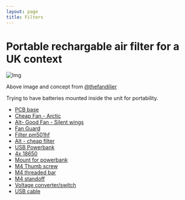 ```yaml
---
layout: page
title: Filters
---
```

# Portable rechargable air filter for a UK context

![Img](https://raw.githubusercontent.com/rosmo-robot/rosmo-robot.github.io/c560f18de47292f9d2853b5763952330212167a6/assets/img/fans2.jpeg)

Above image and concept from [@thefandilier](https://twitter.com/TheFandelier/status/1742667052652036240)

Trying to have batteries mounted inside the unit for portability.

- [PCB base](https://easyeda.com/editor#project_id=69e252659aa143b1a4d3303e6b92e5d8)
- [Cheap Fan - Arctic](https://www.amazon.co.uk/gp/product/B08QNCMQDL)
- [Alt- Good Fan - Silent wings](https://www.bequiet.com/en/casefans/3704)
- [Fan Guard](https://s.click.aliexpress.com/e/_DdcIc5J)
- [Filter pm501hf](https://www.amazon.co.uk/gp/product/B095NYMKSW)
- [Alt - cheap filter](https://s.click.aliexpress.com/e/_DdaHIa1)
- [USB Powerbank](https://s.click.aliexpress.com/e/_DlrY1Xn)
- [4x 18650](https://s.click.aliexpress.com/e/_DnorZfP)
- [Mount for powerbank](https://s.click.aliexpress.com/e/_Dekx8rF)
- [M4 Thumb screw](https://s.click.aliexpress.com/e/_DEny27j)
- [M4 threaded bar](https://s.click.aliexpress.com/e/_DFfXG5r)
- [M4 standoff](https://www.aliexpress.com/item/33003860557.html)
- [Voltage converter/switch](https://s.click.aliexpress.com/e/_DmHSzNx)
- [USB cable](https://s.click.aliexpress.com/e/_Dk9oK6h)


